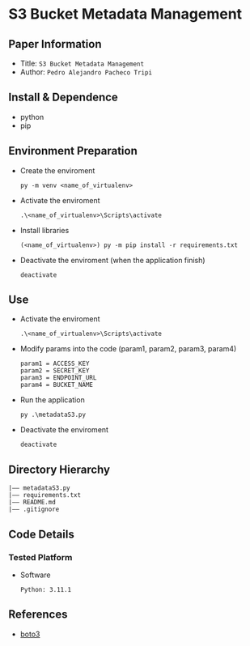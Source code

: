 S3 Bucket Metadata Management
===
## Paper Information
- Title:  `S3 Bucket Metadata Management`
- Author:  `Pedro Alejandro Pacheco Tripi`

## Install & Dependence
- python
- pip

## Environment Preparation
- Create the enviroment
  ```
  py -m venv <name_of_virtualenv>
  ```
- Activate the enviroment
  ```
  .\<name_of_virtualenv>\Scripts\activate
  ```
- Install libraries
  ```
  (<name_of_virtualenv>) py -m pip install -r requirements.txt
  ```
- Deactivate the enviroment (when the application finish)
  ```
  deactivate
  ```

## Use
- Activate the enviroment
  ```
  .\<name_of_virtualenv>\Scripts\activate
  ```
- Modify params into the code (param1, param2, param3, param4)
  ```
  param1 = ACCESS_KEY
  param2 = SECRET_KEY
  param3 = ENDPOINT_URL
  param4 = BUCKET_NAME
  ```
- Run the application
  ```
  py .\metadataS3.py
  ```
- Deactivate the enviroment
  ```
  deactivate
  ```


## Directory Hierarchy
```
|—— metadataS3.py
|—— requirements.txt
|—— README.md
|—— .gitignore
```
## Code Details
### Tested Platform
- Software
  ```
  Python: 3.11.1
  ```


## References
- [boto3](https://boto3.amazonaws.com/v1/documentation/api/latest/guide/quickstart.html)
